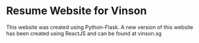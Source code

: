 # Resume Website for Vinson

This website was created using Python-Flask.
A new version of this website has been created using ReactJS and can be found at vinson.sg
